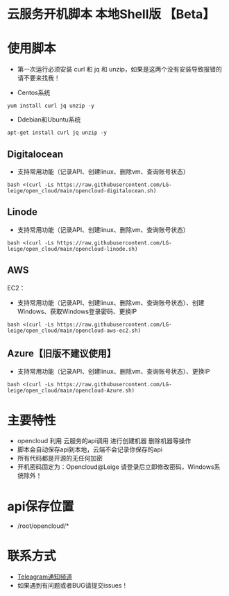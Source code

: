 # 云服务开机脚本 本地Shell版 【Beta】

# 使用脚本

- 第一次运行必须安装 curl 和 jq 和 unzip，如果是这两个没有安装导致报错的请不要来找我！

- Centos系统
```
yum install curl jq unzip -y
```
 
- Ddebian和Ubuntu系统
```
apt-get install curl jq unzip -y
```

## Digitalocean
 - 支持常用功能（记录API、创建linux、删除vm、查询账号状态）

```
bash <(curl -Ls https://raw.githubusercontent.com/LG-leige/open_cloud/main/opencloud-digitalocean.sh)
```

## Linode
 - 支持常用功能（记录API、创建linux、删除vm、查询账号状态）
```
bash <(curl -Ls https://raw.githubusercontent.com/LG-leige/open_cloud/main/opencloud-linode.sh)
```

## AWS
EC2：
 - 支持常用功能（记录API、创建linux、删除vm、查询账号状态）、创建Windows、获取Windows登录密码、更换IP
```
bash <(curl -Ls https://raw.githubusercontent.com/LG-leige/open_cloud/main/opencloud-aws-ec2.sh)
```

## Azure【旧版不建议使用】
 - 支持常用功能（记录API、创建linux、删除vm、查询账号状态）、更换IP
```
bash <(curl -Ls https://raw.githubusercontent.com/LG-leige/open_cloud/main/opencloud-Azure.sh)
```

# 主要特性
- opencloud 利用 云服务的api调用 进行创建机器 删除机器等操作
- 脚本会自动保存api到本地，云端不会记录你保存的api
- 所有代码都是开源的无任何加密
- 开机密码固定为：Opencloud@Leige 请登录后立即修改密码，Windows系统除外！

# api保存位置
- /root/opencloud/*

# 联系方式
- [Teleagram通知频道](https://t.me/openccloud "@openccloud")
- 如果遇到有问题或者BUG请提交issues！
